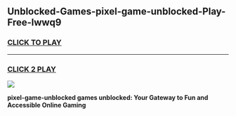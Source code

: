 
## Unblocked-Games-pixel-game-unblocked-Play-Free-lwwq9
<h3>
<a href="https://premium76.site?title=pixel-game-unblocked&ref=23A">CLICK TO PLAY</a></h3>
<hr>

<h3>
<a href="https://premium76.site?title=pixel-game-unblocked&ref=23A">CLICK 2 PLAY</a>
  
</h3>

<a href="https://premium76.site?title=pixel-game-unblocked&ref=23A"><img src="https://clearcache.store/games.png"></a>


**pixel-game-unblocked games unblocked: Your Gateway to Fun and Accessible Online Gaming**
